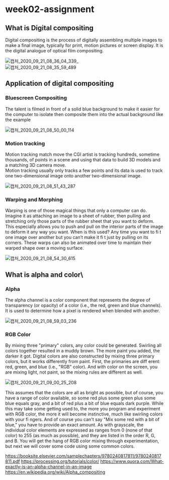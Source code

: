 # week02-assignment

## What is Digital compositing

Digital compositing is the process of digitally assembling multiple images to make a final image, typically for print, motion pictures or screen display. It is the digital analogue of optical film compositing.

![캡처_2020_09_21_08_36_04_339](https://user-images.githubusercontent.com/71207918/93724984-90e1fa00-fbe6-11ea-9aef-eb728575ad2a.png)_  
![캡처_2020_09_21_08_35_59_489](https://user-images.githubusercontent.com/71207918/93724990-94758100-fbe6-11ea-877c-98a966daa98b.png)

## Application of digital compositing

 ### Bluescreen Compositing 
 
 The talent is filmed in front of a solid blue background to make it easier for the computer to isolate then composite them into the actual background like the example
 
 ![캡처_2020_09_21_08_50_00_114](https://user-images.githubusercontent.com/71207918/93725102-73f9f680-fbe7-11ea-8ce2-6029da351936.png)
 
 
 ### Motion tracking
 
 Motion tracking match move the CGI artist is tracking hundreds, sometime thousands, of points in a scene and using that data to build 3D models and a matching 3D camera move.    
 Motion tracking usually only tracks a few points and its data is used to track one two-dimensional image onto another two-dimensional image. 
 
 ![캡처_2020_09_21_08_51_43_287](https://user-images.githubusercontent.com/71207918/93725165-d81cba80-fbe7-11ea-9d84-f3ab36b8a659.png)

### Warping and Morphing 

Warping is one of those magical things that only a computer can do. Imagine it as
attaching an image to a sheet of rubber, then pulling and stretching only those parts
of the rubber sheet that you want to deform. This especially allows you to push and
pull on the interior parts of the image to deform it any way you want. When is this
used? Any time you want to fi t one image over another but you can’t make it fi t just
by pulling on its corners. These warps can also be animated over time to maintain
their warped shape over a moving surface. 

![캡처_2020_09_21_08_54_30_615](https://user-images.githubusercontent.com/71207918/93725201-1619de80-fbe8-11ea-8df5-0f454d5554a9.png)




## What is alpha and color\

### Alpha

The alpha channel is a color component that represents the degree of transparency (or opacity) of a color (i.e., the red, green and blue channels). It is used to determine how a pixel is rendered when blended with another.

![캡처_2020_09_21_08_59_03_236](https://user-images.githubusercontent.com/71207918/93725267-b7089980-fbe8-11ea-9835-64bef772b8f2.png)

### RGB Color

By mixing three "primary" colors, any color could be generated. Swirling all colors together resulted in a muddy brown. The more paint you added, the darker it got. Digital colors are also constructed by mixing three primary colors, but it works differently from paint. First, the primaries are diff erent: red, green, and blue (i.e., "RGB" color). And with color on the screen, you are mixing light, not paint, so the mixing rules are different as well.

![캡처_2020_09_21_09_00_25_208](https://user-images.githubusercontent.com/71207918/93725298-11a1f580-fbe9-11ea-9910-bb84e6f45ffb.png)

This assumes that the colors are all as bright as possible, but of course, you have a range of color available, so some red plus some green plus some blue equals gray, and a bit of red plus a bit of blue equals dark purple. While this may take some getting used to, the more you program and experiment with RGB color, the more it will become instinctive, much like swirling colors with your fi ngers. And of course you can't say "Mix some red with a bit of blue," you have to provide an exact amount. As with grayscale, the individual color elements are expressed as ranges from 0 (none of that color) to 255 (as much as possible), and they are listed in the order R, G, and B. You will get the hang of RGB color mixing through experimentation, but next we will cover some code using some common colors.




https://booksite.elsevier.com/samplechapters/9780240817811/9780240817811.pdf
https://processing.org/tutorials/color/
https://www.quora.com/What-exactly-is-an-alpha-channel-in-an-image
https://en.wikipedia.org/wiki/Alpha_compositing
